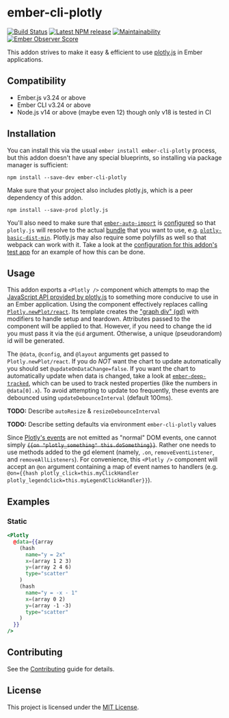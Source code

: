 ember-cli-plotly
==============================================================================

[![Build Status](https://img.shields.io/endpoint.svg?url=https%3A%2F%2Factions-badge.atrox.dev%2FEmberMN%2Fember-cli-plotly%2Fbadge&style=flat)](https://github.com/EmberMN/ember-cli-plotly/actions)
[![Latest NPM release](https://img.shields.io/npm/v/ember-cli-plotly)](https://www.npmjs.com/package/ember-cli-plotly)
[![Maintainability](https://api.codeclimate.com/v1/badges/a99a88d28ad37a79dbf6/maintainability)](https://codeclimate.com/github/codeclimate/codeclimate/maintainability)
[![Ember Observer Score](https://emberobserver.com/badges/ember-cli-plotly.svg)](https://emberobserver.com/addons/ember-cli-plotly)

This addon strives to make it easy & efficient to use [plotly.js](https://plot.ly/javascript/) in Ember applications.

Compatibility
------------------------------------------------------------------------------

* Ember.js v3.24 or above
* Ember CLI v3.24 or above
* Node.js v14 or above (maybe even 12) though only v18 is tested in CI

Installation
------------------------------------------------------------------------------

You can install this via the usual `ember install ember-cli-plotly` process,
but this addon doesn't have any special blueprints, so installing via
package manager is sufficient:

```
npm install --save-dev ember-cli-plotly
```

Make sure that your project also includes plotly.js,
which is a peer dependency of this addon.
```
npm install --save-prod plotly.js
```

You'll also need to make sure that [`ember-auto-import`](https://github.com/ef4/ember-auto-import)
is [configured](https://github.com/ef4/ember-auto-import#customizing-build-behavior) so that
`plotly.js` will resolve to the actual [bundle](https://github.com/plotly/plotly.js/blob/master/dist/README.md#bundle-information)
that you want to use, e.g. [`plotly-basic-dist-min`](https://www.npmjs.com/package/plotly.js-basic-dist-min).
Plotly.js may also require some polyfills as well so that webpack can work with it.
Take a look at the [configuration for this addon's test app](./ember-cli-build.js)
for an example of how this can be done.

Usage
------------------------------------------------------------------------------

This addon exports a `<Plotly />` component which attempts to map the
[JavaScript API provided by plotly.js](https://plotly.com/javascript/reference/)
to something more conducive to use in an Ember application.
Using the component effectively replaces calling [`Plotly.newPlot/react`](https://plotly.com/javascript/plotlyjs-function-reference/#plotlynewplot).
Its template creates the ["graph div" (gd)](https://plotly.com/javascript/getting-started/#start-plotting)
with modifiers to handle setup and teardown.
Attributes passed to the component will be applied to that.
However, if you need to change the id you must pass it via the `@id` argument.
Otherwise, a unique (pseudorandom) id will be generated.

The `@data`, `@config`, and `@layout` arguments get passed to `Plotly.newPlot/react`.
If you do *NOT* want the chart to update automatically you should set `@updateOnDataChange=false`.
If you want the chart to automatically update when data is changed, 
take a look at [`ember-deep-tracked`](https://github.com/NullVoxPopuli/ember-deep-tracked),
which can be used to track nested properties (like the numbers in `@data[0].x`).
To avoid attempting to update too frequently, these events are debounced using
`updateDebounceInterval` (default 100ms).

**TODO:** Describe `autoResize` & `resizeDebounceInterval`

**TODO:** Describe setting defaults via environment `ember-cli-plotly` values

Since [Plotly's events](https://plotly.com/javascript/plotlyjs-events/)
are not emitted as "normal" DOM events, one cannot simply
~~`{{on "plotly_something" this.doSomething}}`~~.
Rather one needs to use methods added to the gd element
(namely, `.on`, `removeEventListener`, and `removeAllListeners`).
For convenience, this `<Plotly />` component will accept an `@on`
argument containing a map of event names to handlers
(e.g. `@on={{hash plotly_click=this.myClickHandler plotly_legendclick=this.myLegendClickHandler}}`).


Examples
------------------------------------------------------------------------------

### Static

```handlebars
<Plotly
  @data={{array
    (hash
      name="y = 2x" 
      x=(array 1 2 3) 
      y=(array 2 4 6)
      type="scatter"
    ) 
    (hash 
      name="y = -x - 1"
      x=(array 0 2) 
      y=(array -1 -3)
      type="scatter"
    ) 
  }}
/>
```

Contributing
------------------------------------------------------------------------------

See the [Contributing](CONTRIBUTING.md) guide for details.


License
------------------------------------------------------------------------------

This project is licensed under the [MIT License](LICENSE.md).
